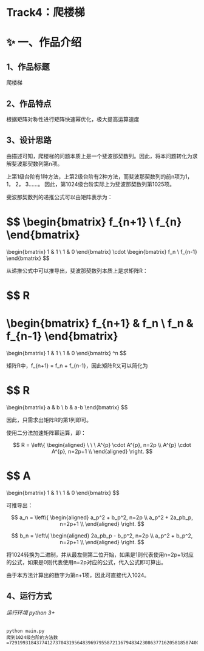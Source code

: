 <script type="text/javascript"
  async
  src="https://cdnjs.cloudflare.com/ajax/libs/mathjax/2.7.7/MathJax.js?config=TeX-MML-AM_CHTML">
</script>

# Track4：爬楼梯

# ✨ 一、作品介绍
## 1、作品标题

爬楼梯

## 2、作品特点

根据矩阵对称性进行矩阵快速幂优化，极大提高运算速度

## 3、设计思路

由描述可知，爬楼梯的问题本质上是一个斐波那契数列。因此，将本问题转化为求解斐波那契数列第n项。

上第1级台阶有1种方法，上第2级台阶有2种方法，而斐波那契数列的前n项为1， 1， 2， 3……。
因此，第1024级台阶实际上为斐波那契数列第1025项。

斐波那契数列的递推公式可以由矩阵表示为：


$$
\begin{bmatrix}
f_{n+1} \\
f_{n}
\end{bmatrix}
=
\begin{bmatrix}
1 & 1 \\
1 & 0
\end{bmatrix}
\cdot
\begin{bmatrix}
f_n \\
f_{n-1}
\end{bmatrix}
$$

从递推公式中可以推导出，斐波那契数列本质上是求矩阵R：

$$
R
=
\begin{bmatrix}
f_{n+1} & f_n \\
f_n & f_{n-1}
\end{bmatrix}
=
\begin{bmatrix}
1 & 1 \\
1 & 0
\end{bmatrix}
^n
$$

矩阵R中，f_{n+1} = f_n + f_{n-1}，因此矩阵R又可以简化为

$$
R
=
\begin{bmatrix}
a & b \\
b & a-b
\end{bmatrix}
$$

因此，只需求出矩阵R的第1列即可。

使用二分法加速矩阵幂运算，即：

$$
R = 
\left\{
\begin{aligned}
\ \ \ A^{p} \cdot A^{p}, n=2p \\
A^{p} \cdot A^{p}, n=2p+1 \\
\end{aligned}
\right.
$$

$$
A
=
\begin{bmatrix}
1 & 1 \\
1 & 0
\end{bmatrix}
$$

可推导出：

$$
a_n = 
\left\{
\begin{aligned}
a_p^2 + b_p^2, n=2p \\
a_p^2 + 2a_pb_p, n=2p+1 \\
\end{aligned}
\right.
$$

$$
b_n = 
\left\{
\begin{aligned}
2a_pb_p - b_p^2, n=2p \\
a_p^2 + b_p^2, n=2p+1 \\
\end{aligned}
\right.
$$

将1024转换为二进制，并从最左侧第二位开始，如果是1则代表使用n=2p+1对应的公式，如果是0则代表使用n=2p对应的公式，代入公式即可算出。

由于本方法计算出的数字为第n+1项，因此可直接代入1024。


##  4、运行方式
###### 运行环境 python 3+

```shell
python main.py
爬到1024级台阶的方法数=7291993184377412737043195648396979558721167948342308637716205818587400148912186579874409368754354848994831816250311893410648104792440789475340471377366852420526027975140687031196633477605718294523235826853392138525
```

<script type="text/javascript"
  async
  src="https://cdnjs.cloudflare.com/ajax/libs/mathjax/2.7.7/MathJax.js?config=TeX-MML-AM_CHTML">
</script>